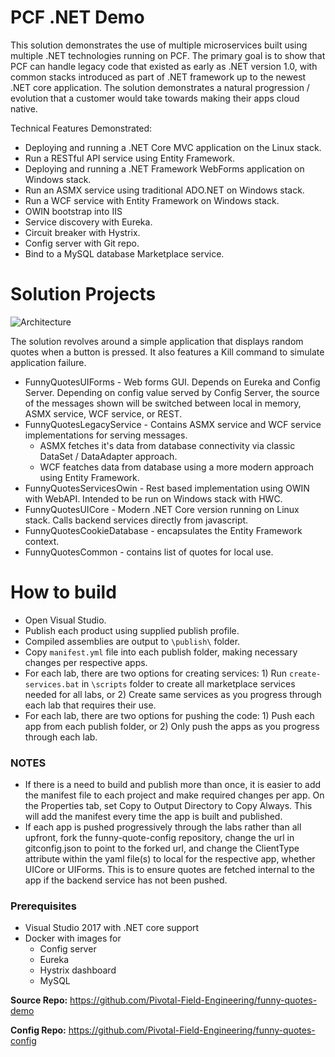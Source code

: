 # PCF .NET Demo
This solution demonstrates the use of multiple microservices built using multiple .NET technologies running on PCF. The primary goal is to show that PCF can handle legacy code that existed as early as .NET version 1.0, with common stacks introduced as part of .NET framework up to the newest .NET core application. The solution demonstrates a natural progression / evolution that a customer would take towards making their apps cloud native.

Technical Features Demonstrated:
- Deploying and running a .NET Core MVC application on the Linux stack.
- Run a RESTful API service using Entity Framework.
- Deploying and running a .NET Framework WebForms application on Windows stack.
- Run an ASMX service using traditional ADO.NET on Windows stack.
- Run a WCF service with Entity Framework on Windows stack.
- OWIN bootstrap into IIS
- Service discovery with Eureka.
- Circuit breaker with Hystrix.
- Config server with Git repo.
- Bind to a MySQL database Marketplace service.

# Solution Projects
![Architecture](https://github.com/Pivotal-Field-Engineering/pace-workshop-content/blob/master/dotnet-funnyquotes-workshop/images/architecture.png)

The solution revolves around a simple application that displays random quotes when a button is pressed.
It also features a Kill command to simulate application failure.
* FunnyQuotesUIForms - Web forms GUI. Depends on Eureka and Config Server. Depending on config value served by Config Server, the source of the messages shown will be switched between local in memory, ASMX service, WCF service, or REST.
* FunnyQuotesLegacyService - Contains ASMX service and WCF service implementations for serving messages.
   * ASMX fetches it's data from database connectivity via classic DataSet / DataAdapter approach.
   * WCF featches data from database using a more modern approach using Entity Framework.
* FunnyQuotesServicesOwin - Rest based implementation using OWIN with WebAPI. Intended to be run on Windows stack with HWC.
* FunnyQuotesUICore - Modern .NET Core version running on Linux stack. Calls backend services directly from javascript.
* FunnyQuotesCookieDatabase - encapsulates the Entity Framework context.
* FunnyQuotesCommon - contains list of quotes for local use.

# How to build
* Open Visual Studio. 
* Publish each product using supplied publish profile.
* Compiled assemblies are output to `\publish\` folder.
* Copy `manifest.yml` file into each publish folder, making necessary changes per respective apps.
* For each lab, there are two options for creating services: 1) Run `create-services.bat` in `\scripts` folder to create all marketplace services needed for all labs, or 2) Create same services as you progress through each lab that requires their use.
* For each lab, there are two options for pushing the code: 1) Push each app from each publish folder, or 2) Only push the apps as you progress through each lab.

### NOTES
* If there is a need to build and publish more than once, it is easier to add the manifest file to each project and make required changes per app. On the Properties tab, set Copy to Output Directory to Copy Always. This will add the manifest every time the app is built and published.
* If each app is pushed progressively through the labs rather than all upfront, fork the funny-quote-config repository, change the url in gitconfig.json to point to the forked url, and change the ClientType attribute within the yaml file(s) to local for the respective app, whether UICore or UIForms. This is to ensure quotes are fetched internal to the app if the backend service has not been pushed.

### Prerequisites
* Visual Studio 2017 with .NET core support
* Docker with images for
  * Config server
  * Eureka
  * Hystrix dashboard
  * MySQL

**Source Repo:** https://github.com/Pivotal-Field-Engineering/funny-quotes-demo

**Config Repo:** https://github.com/Pivotal-Field-Engineering/funny-quotes-config
